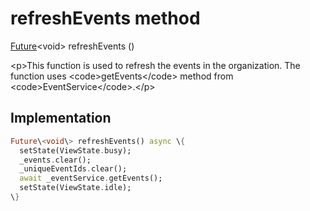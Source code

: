 


# refreshEvents method








[Future](https:api.flutter.dev/flutter/dart-async/Future-class.html)&lt;void\> refreshEvents
()





\<p\>This function is used to refresh the events in the organization.
The function uses \<code\>getEvents\</code\> method from \<code\>EventService\</code\>.\</p\>



## Implementation

```dart
Future\<void\> refreshEvents() async \{
  setState(ViewState.busy);
  _events.clear();
  _uniqueEventIds.clear();
  await _eventService.getEvents();
  setState(ViewState.idle);
\}
```








